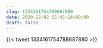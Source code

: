```yaml
---
slug: 1334161754788687880
date: 2020-12-02 15:45:24+00:00
draft: false
---
```


{{< tweet 1334161754788687880 >}}

